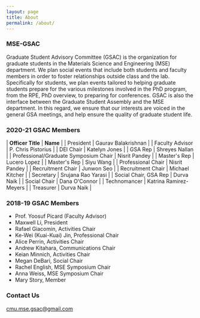 ```yaml
---
layout: page
title: About
permalink: /about/
---
```


### MSE-GSAC

Graduate Student Advisory Committee (GSAC) is the organization for graduate students in the Materials Science and Engineering (MSE) department. We plan social events that include both students and faculty members in order to foster relationships outside class and the lab. Specifically for students, we plan events tailored to helping graduate students prepare for the various milestones involved in the PhD program, from the RPE, PhD overview, to preparing for conferences. GSAC is also the interface between the Graduate Student Assembly and the MSE department. In this regard, we ensure that our interests are voiced in the general GSA meetings, and help ensure the quality of graduate student life.

### 2020-21 GSAC Members

| **Officer Title**                     | **Name**               |
| President                             | Gaurav Balakrishnan    |
| Faculty Advisor                       | P. Chris Pistorius     |
| DEI Chair                             | Katelyn Jones          |
| GSA Rep                               | Shreyes Nallan         |
| Professional/Graduate Symposium Chair | Nisrit Pandey          |
| Master's Rep                          | Lucero Lopez           |
| Master's Rep                          | Siyu Wang              |
| Professional Chair                    | Nisrit Pandey          |
| Recruitment Chair                     | Junwon Seo             |
| Recruitment Chair                     | Michael Kitcher        |
| Secretary                             | Srujana Rao Yarasi     |
| Social Chair, GSA Rep                 | Durva Naik             |
| Social Chair                          | Dana O'Connor          |
| Technomancer                          | Katrina Ramirez-Meyers |
| Treasurer                             | Durva Naik             |

### 2018-19 GSAC Members

- Prof. Yoosuf Picard (Faculty Advisor)
- Maxwell Li, President
- Rafael Giacomin, Activities Chair
- Ke-Wei (Kuai-Kuai) Jin, Professional Chair
- Alice Perrin, Activities Chair
- Andrew Kitahara, Communications Chair
- Keian Minnich, Activities Chair
- Megan DeBari, Social Chair
- Rachel English, MSE Symposium Chair
- Anna Weiss, MSE Symposium Chair
- Mary Story, Member

### Contact Us

[cmu.mse.gsac@gmail.com](mailto:cmu.mse.gsac@gmail.com)
